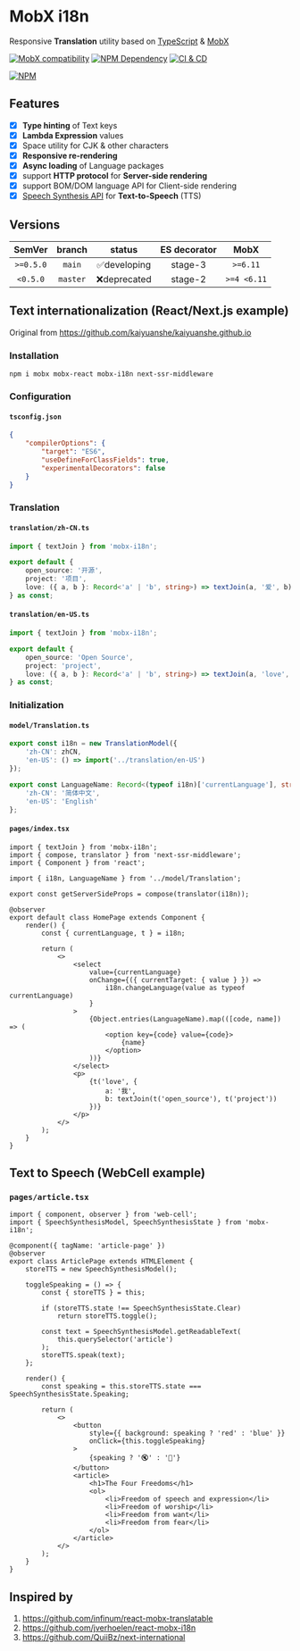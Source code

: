 # MobX i18n

Responsive **Translation** utility based on [TypeScript][1] & [MobX][2]

[![MobX compatibility](https://img.shields.io/badge/Compatible-1?logo=mobx&label=MobX%206%2F7)][2]
[![NPM Dependency](https://img.shields.io/librariesio/github/idea2app/MobX-i18n.svg)][3]
[![CI & CD](https://github.com/idea2app/MobX-i18n/actions/workflows/main.yml/badge.svg)][4]

[![NPM](https://nodei.co/npm/mobx-i18n.png?downloads=true&downloadRank=true&stars=true)][5]

## Features

-   [x] **Type hinting** of Text keys
-   [x] **Lambda Expression** values
-   [x] Space utility for CJK & other characters
-   [x] **Responsive re-rendering**
-   [x] **Async loading** of Language packages
-   [x] support **HTTP protocol** for **Server-side rendering**
-   [x] support BOM/DOM language API for Client-side rendering
-   [x] [Speech Synthesis API][6] for **Text-to-Speech** (TTS)

## Versions

|  SemVer   |  branch  |    status    | ES decorator |    MobX     |
| :-------: | :------: | :----------: | :----------: | :---------: |
| `>=0.5.0` |  `main`  | ✅developing |   stage-3    |  `>=6.11`   |
| `<0.5.0`  | `master` | ❌deprecated |   stage-2    | `>=4 <6.11` |

## Text internationalization (React/Next.js example)

Original from https://github.com/kaiyuanshe/kaiyuanshe.github.io

### Installation

```shell
npm i mobx mobx-react mobx-i18n next-ssr-middleware
```

### Configuration

#### `tsconfig.json`

```json
{
    "compilerOptions": {
        "target": "ES6",
        "useDefineForClassFields": true,
        "experimentalDecorators": false
    }
}
```

### Translation

#### `translation/zh-CN.ts`

```typescript
import { textJoin } from 'mobx-i18n';

export default {
    open_source: '开源',
    project: '项目',
    love: ({ a, b }: Record<'a' | 'b', string>) => textJoin(a, '爱', b)
} as const;
```

#### `translation/en-US.ts`

```typescript
import { textJoin } from 'mobx-i18n';

export default {
    open_source: 'Open Source',
    project: 'project',
    love: ({ a, b }: Record<'a' | 'b', string>) => textJoin(a, 'love', b)
} as const;
```

### Initialization

#### `model/Translation.ts`

```typescript
export const i18n = new TranslationModel({
    'zh-CN': zhCN,
    'en-US': () => import('../translation/en-US')
});

export const LanguageName: Record<(typeof i18n)['currentLanguage'], string> = {
    'zh-CN': '简体中文',
    'en-US': 'English'
};
```

#### `pages/index.tsx`

```tsx
import { textJoin } from 'mobx-i18n';
import { compose, translator } from 'next-ssr-middleware';
import { Component } from 'react';

import { i18n, LanguageName } from '../model/Translation';

export const getServerSideProps = compose(translator(i18n));

@observer
export default class HomePage extends Component {
    render() {
        const { currentLanguage, t } = i18n;

        return (
            <>
                <select
                    value={currentLanguage}
                    onChange={({ currentTarget: { value } }) =>
                        i18n.changeLanguage(value as typeof currentLanguage)
                    }
                >
                    {Object.entries(LanguageName).map(([code, name]) => (
                        <option key={code} value={code}>
                            {name}
                        </option>
                    ))}
                </select>
                <p>
                    {t('love', {
                        a: '我',
                        b: textJoin(t('open_source'), t('project'))
                    })}
                </p>
            </>
        );
    }
}
```

## Text to Speech (WebCell example)

### `pages/article.tsx`

```tsx
import { component, observer } from 'web-cell';
import { SpeechSynthesisModel, SpeechSynthesisState } from 'mobx-i18n';

@component({ tagName: 'article-page' })
@observer
export class ArticlePage extends HTMLElement {
    storeTTS = new SpeechSynthesisModel();

    toggleSpeaking = () => {
        const { storeTTS } = this;

        if (storeTTS.state !== SpeechSynthesisState.Clear)
            return storeTTS.toggle();

        const text = SpeechSynthesisModel.getReadableText(
            this.querySelector('article')
        );
        storeTTS.speak(text);
    };

    render() {
        const speaking = this.storeTTS.state === SpeechSynthesisState.Speaking;

        return (
            <>
                <button
                    style={{ background: speaking ? 'red' : 'blue' }}
                    onClick={this.toggleSpeaking}
                >
                    {speaking ? '🔇' : '📢'}
                </button>
                <article>
                    <h1>The Four Freedoms</h1>
                    <ol>
                        <li>Freedom of speech and expression</li>
                        <li>Freedom of worship</li>
                        <li>Freedom from want</li>
                        <li>Freedom from fear</li>
                    </ol>
                </article>
            </>
        );
    }
}
```

## Inspired by

1. https://github.com/infinum/react-mobx-translatable
2. https://github.com/jverhoelen/react-mobx-i18n
3. https://github.com/QuiiBz/next-international

[1]: https://www.typescriptlang.org/
[2]: https://mobx.js.org/
[3]: https://libraries.io/npm/mobx-i18n
[4]: https://github.com/idea2app/MobX-i18n/actions/workflows/main.yml
[5]: https://nodei.co/npm/mobx-i18n/
[6]: https://developer.mozilla.org/en-US/docs/Web/API/SpeechSynthesis
